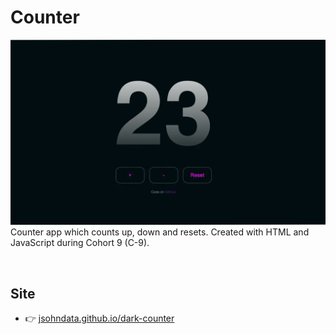 # Counter
[![Screenshot of the counter demo.](./images/readme.webp)](https://jsohndata.github.io/dark-counter)
Counter app which counts up, down and resets. Created with HTML and JavaScript during Cohort 9 (C-9).

<br>

## Site
* 👉 [jsohndata.github.io/dark-counter](https://jsohndata.github.io/dark-counter)

